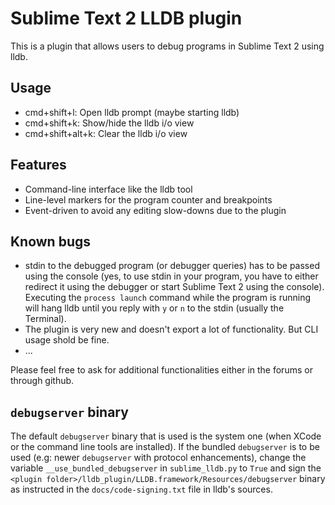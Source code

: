Sublime Text 2 LLDB plugin
==========================

This is a plugin that allows users to debug programs in Sublime Text 2
using lldb.

Usage
-----
* cmd+shift+l: Open lldb prompt (maybe starting lldb)
* cmd+shift+k: Show/hide the lldb i/o view
* cmd+shift+alt+k: Clear the lldb i/o view

Features
--------
* Command-line interface like the lldb tool
* Line-level markers for the program counter and breakpoints
* Event-driven to avoid any editing slow-downs due to the plugin

Known bugs
----------
* stdin to the debugged program (or debugger queries) has to be passed using
  the console (yes, to use stdin in your program, you have to either redirect
  it using the debugger or start Sublime Text 2 using the console). Executing
  the `process launch` command while the program is running will hang lldb
  until you reply with `y` or `n` to the stdin (usually the Terminal).
* The plugin is very new and doesn't export a lot of functionality. But CLI
  usage shold be fine.
* ...

Please feel free to ask for additional functionalities either in the
forums or through github.

`debugserver` binary
--------------------
The default `debugserver` binary that is used is the system one (when XCode
or the command line tools are installed).
If the bundled `debugserver` is to be used (e.g: newer `debugserver` with
protocol enhancements), change the variable `__use_bundled_debugserver` in
`sublime_lldb.py` to `True` and sign the
`<plugin folder>/lldb_plugin/LLDB.framework/Resources/debugserver` binary
as instructed in the `docs/code-signing.txt` file in lldb's sources.

